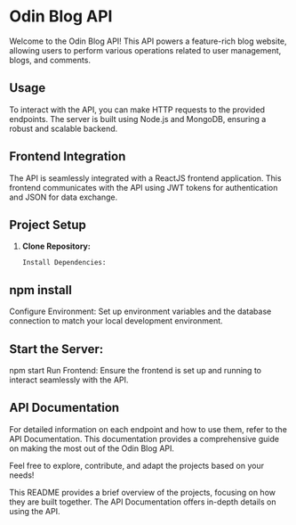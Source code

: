 # Odin Blog API

Welcome to the Odin Blog API! This API powers a feature-rich blog website, allowing users to perform various operations related to user management, blogs, and comments.

## Usage

To interact with the API, you can make HTTP requests to the provided endpoints. The server is built using Node.js and MongoDB, ensuring a robust and scalable backend.

## Frontend Integration

The API is seamlessly integrated with a ReactJS frontend application. This frontend communicates with the API using JWT tokens for authentication and JSON for data exchange.

## Project Setup

1. **Clone Repository:**
   ```git clone git@github.com:JLouisa/blog-api.git
   Install Dependencies:
   ```

## npm install

Configure Environment:
Set up environment variables and the database connection to match your local development environment.

## Start the Server:

npm start
Run Frontend:
Ensure the frontend is set up and running to interact seamlessly with the API.

## API Documentation

For detailed information on each endpoint and how to use them, refer to the API Documentation. This documentation provides a comprehensive guide on making the most out of the Odin Blog API.

Feel free to explore, contribute, and adapt the projects based on your needs!

This README provides a brief overview of the projects, focusing on how they are built together. The API Documentation offers in-depth details on using the API.
